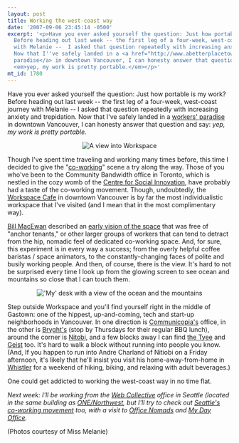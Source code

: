 ```yaml
---
layout: post
title: Working the west-coast way
date: '2007-09-06 23:45:14 -0500'
excerpt: '<p>Have you ever asked yourself the question: Just how portable is my work?
  Before heading out last week -- the first leg of a four-week, west-coast journey
  with Melanie --  I asked that question repeatedly with increasing anxiety and trepidation.
  Now that I''ve safely landed in a <a href="http://www.abetterplacetowork.com">workers''
  paradise</a> in downtown Vancouver, I can honesty answer that question and say:
  <em>yep, my work is pretty portable.</em></p>'
mt_id: 1780
---
```

<p>Have you ever asked yourself the question: Just how portable is my work? Before heading out last week -- the first leg of a four-week, west-coast journey with Melanie --  I asked that question repeatedly with increasing anxiety and trepidation. Now that I've safely landed in a <a href="http://www.abetterplacetowork.com">workers' paradise</a> in downtown Vancouver, I can honesty answer that question and say: <em>yep, my work is pretty portable.</em>
<!--break-->
<center><img src="http://communitybandwidth.ca/files/P1000496.jpg" title="A view into Workspace" /></center></p>

<p>Though I've spent time traveling and working many times before, this time I decided to give the "<a href="http://coworking.pbwiki.com/">co-working</a>" scene a try along the way. Those of you who've been to the Community Bandwidth office in Toronto, which is nestled in the cozy womb of the <a href="http://www.socialinnovation.ca">Centre for Social Innovation</a>, have probably had a taste of the co-working movement. Though, undoubtedly, the <a href="http://www.abetterplacetowork.com">Workspace Cafe</a> in downtown Vancouver is by far the most individualistic workspace that I've visited (and I mean that in the most complimentary way).</p>

<p><a href="http://www.flickr.com/photos/kk/sets/72057594106379167/">Bill MacEwan</a> described an <a href="http://www.flickr.com/photos/kk/sets/72057594106379167/">early vision of the space</a> that was free of "anchor tenants," or other larger groups of workers that can tend  to detract from the hip, nomadic feel of dedicated co-working space. And, for sure, this experiment is in every way a success; from the overly helpful coffee baristas / space animators, to the constantly-changing faces of polite and busily working people. And then, of course, there is the view. It's hard to not be surprised every time I look up from the glowing screen to see ocean and mountains so close that I can touch them.</p>

<p><center><img src="http://communitybandwidth.ca/files/P1000493.jpg" title="'My' desk with a view of the ocean and the mountains" /></center></p>

<p>Step outside Workspace and you'll find yourself right in the middle of Gastown: one of the hippest, up-and-coming, tech and start-up neighborhoods in Vancouver. In one direction is <a href="http://communicopia.net">Communicopia's</a> office, in the other is <a href="http://www.bryght.com">Bryght's</a> (stop by Thursdays for their regular BBQ lunch), around the corner is <a href="http://nitobi.com">Nitobi</a>, and a few blocks away I can find <a href="http://thetyee.ca">the Tyee</a> and <a href="http://www.geist.com">Geist</a> too. It's hard to walk a block without running into people you know. (And, If you happen to run into Andre Charland of Nitiobi on a Friday afternoon, it's likely that he'll insist you visit his home-away-from-home in <a href="http://www.whistlerblackcomb.com/">Whistler</a> for a weekend of hiking, biking, and relaxing with adult beverages.)</p>

<p>One could get addicted to working the west-coast way in no time flat.</p>

<p><i>Next week: I'll be working from the <a href="http://webcollective.coop/">Web Collective</a> office in Seattle (located in the same building as <a href="http://www.onenw.org/">ONE/Northwest</a>, but I'll try to check out <a href="https://coworking.pbwiki.com/CoworkingSeattle">Seattle's co-working movement</a> too, with a visit to <a href="http://www.officenomads.com/">Office Nomads</a> and <a href="http://www.mydayoffice.com/">My Day Office</a>.</i></p>

<p>(Photos courtesy of Miss Melanie)</p>
